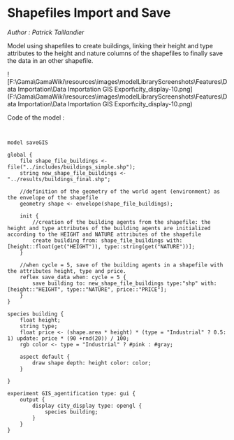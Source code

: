 [//]: # (keyword|operator_get)
[//]: # (keyword|statement_save)
[//]: # (keyword|concept_gis)
[//]: # (keyword|concept_shapefile)
[//]: # (keyword|concept_save_file)
[//]: # (keyword|concept_load_file)
[//]: # (keyword|concept_3d)
# Shapefiles Import and Save


_Author : Patrick Taillandier_

Model using shapefiles to create buildings, linking their height and type attributes to the height and nature columns of the shapefiles to finally save the data in an other shapefile.


![F:\Gama\GamaWiki\resources\images\modelLibraryScreenshots\Features\Data Importation\Data Importation GIS Export\city_display-10.png](F:\Gama\GamaWiki\resources\images\modelLibraryScreenshots\Features\Data Importation\Data Importation GIS Export\city_display-10.png)

Code of the model : 

```
  

model saveGIS

global {
	file shape_file_buildings <- file("../includes/buildings_simple.shp");
	string new_shape_file_buildings <- "../results/buildings_final.shp";
	
	//definition of the geometry of the world agent (environment) as the envelope of the shapefile
	geometry shape <- envelope(shape_file_buildings);
	
	init {
		//creation of the building agents from the shapefile: the height and type attributes of the building agents are initialized according to the HEIGHT and NATURE attributes of the shapefile
		create building from: shape_file_buildings with:[height::float(get("HEIGHT")), type::string(get("NATURE"))];
	}
	
	//when cycle = 5, save of the building agents in a shapefile with the attributes height, type and price.
	reflex save_data when: cycle = 5 {
		save building to: new_shape_file_buildings type:"shp" with:[height::"HEIGHT", type::"NATURE", price::"PRICE"];
	}
}

species building {
	float height;
	string type;
	float price <- (shape.area * height) * (type = "Industrial" ? 0.5: 1) update: price * (90 +rnd(20)) / 100; 
	rgb color <- type = "Industrial" ? #pink : #gray;
	
	aspect default {
		draw shape depth: height color: color;
	}
	
}

experiment GIS_agentification type: gui {
	output {
		display city_display type: opengl {
			species building;
		}
	}
}
```
